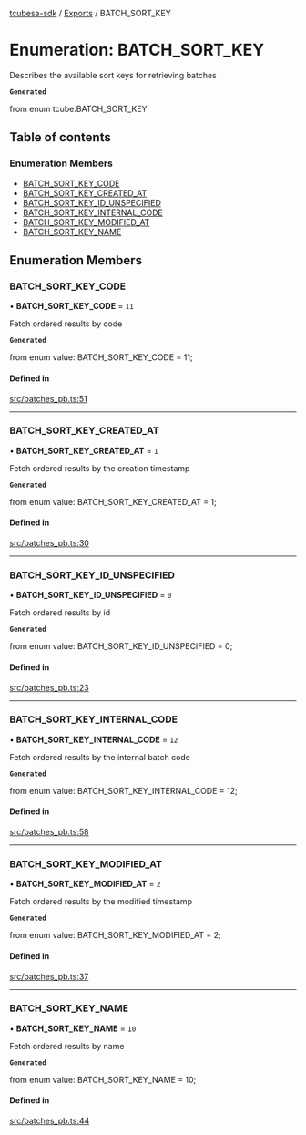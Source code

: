 [tcubesa-sdk](../README.md) / [Exports](../modules.md) / BATCH\_SORT\_KEY

# Enumeration: BATCH\_SORT\_KEY

Describes the available sort keys for retrieving batches

**`Generated`**

from enum tcube.BATCH_SORT_KEY

## Table of contents

### Enumeration Members

- [BATCH\_SORT\_KEY\_CODE](BATCH_SORT_KEY.md#batch_sort_key_code)
- [BATCH\_SORT\_KEY\_CREATED\_AT](BATCH_SORT_KEY.md#batch_sort_key_created_at)
- [BATCH\_SORT\_KEY\_ID\_UNSPECIFIED](BATCH_SORT_KEY.md#batch_sort_key_id_unspecified)
- [BATCH\_SORT\_KEY\_INTERNAL\_CODE](BATCH_SORT_KEY.md#batch_sort_key_internal_code)
- [BATCH\_SORT\_KEY\_MODIFIED\_AT](BATCH_SORT_KEY.md#batch_sort_key_modified_at)
- [BATCH\_SORT\_KEY\_NAME](BATCH_SORT_KEY.md#batch_sort_key_name)

## Enumeration Members

### BATCH\_SORT\_KEY\_CODE

• **BATCH\_SORT\_KEY\_CODE** = ``11``

Fetch ordered results by code

**`Generated`**

from enum value: BATCH_SORT_KEY_CODE = 11;

#### Defined in

[src/batches_pb.ts:51](https://github.com/TCUBEAI-TECHNOLOGIES-PRIVATE-LIMITED/ts-sdk/blob/d89536e/src/batches_pb.ts#L51)

___

### BATCH\_SORT\_KEY\_CREATED\_AT

• **BATCH\_SORT\_KEY\_CREATED\_AT** = ``1``

Fetch ordered results by the creation timestamp

**`Generated`**

from enum value: BATCH_SORT_KEY_CREATED_AT = 1;

#### Defined in

[src/batches_pb.ts:30](https://github.com/TCUBEAI-TECHNOLOGIES-PRIVATE-LIMITED/ts-sdk/blob/d89536e/src/batches_pb.ts#L30)

___

### BATCH\_SORT\_KEY\_ID\_UNSPECIFIED

• **BATCH\_SORT\_KEY\_ID\_UNSPECIFIED** = ``0``

Fetch ordered results by id

**`Generated`**

from enum value: BATCH_SORT_KEY_ID_UNSPECIFIED = 0;

#### Defined in

[src/batches_pb.ts:23](https://github.com/TCUBEAI-TECHNOLOGIES-PRIVATE-LIMITED/ts-sdk/blob/d89536e/src/batches_pb.ts#L23)

___

### BATCH\_SORT\_KEY\_INTERNAL\_CODE

• **BATCH\_SORT\_KEY\_INTERNAL\_CODE** = ``12``

Fetch ordered results by the internal batch code

**`Generated`**

from enum value: BATCH_SORT_KEY_INTERNAL_CODE = 12;

#### Defined in

[src/batches_pb.ts:58](https://github.com/TCUBEAI-TECHNOLOGIES-PRIVATE-LIMITED/ts-sdk/blob/d89536e/src/batches_pb.ts#L58)

___

### BATCH\_SORT\_KEY\_MODIFIED\_AT

• **BATCH\_SORT\_KEY\_MODIFIED\_AT** = ``2``

Fetch ordered results by the modified timestamp

**`Generated`**

from enum value: BATCH_SORT_KEY_MODIFIED_AT = 2;

#### Defined in

[src/batches_pb.ts:37](https://github.com/TCUBEAI-TECHNOLOGIES-PRIVATE-LIMITED/ts-sdk/blob/d89536e/src/batches_pb.ts#L37)

___

### BATCH\_SORT\_KEY\_NAME

• **BATCH\_SORT\_KEY\_NAME** = ``10``

Fetch ordered results by name

**`Generated`**

from enum value: BATCH_SORT_KEY_NAME = 10;

#### Defined in

[src/batches_pb.ts:44](https://github.com/TCUBEAI-TECHNOLOGIES-PRIVATE-LIMITED/ts-sdk/blob/d89536e/src/batches_pb.ts#L44)
